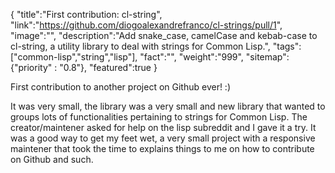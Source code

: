 {
    "title":"First contribution: cl-string",
    "link":"https://github.com/diogoalexandrefranco/cl-strings/pull/1",
    "image":"",
    "description":"Add snake_case, camelCase and kebab-case to cl-string, a utility library to deal with strings for Common Lisp.",
    "tags":["common-lisp","string","lisp"],
    "fact":"",
    "weight":"999",
    "sitemap": {"priority" : "0.8"},
	"featured":true
}

First contribution to another project on Github ever! :) 

It was very small, the library was a very small and new library that wanted to groups lots of functionalities pertaining to strings for Common Lisp.
The creator/maintener asked for help on the lisp subreddit and I gave it a try.
It was a good way to get my feet wet, a very small project with a responsive maintener that took the time to explains things to me on how to contribute on Github and such.